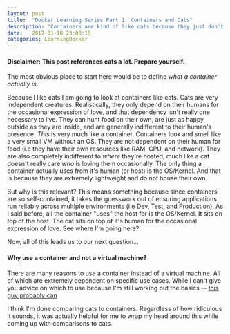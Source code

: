 ```yaml
---
layout: post
title:  "Docker Learning Series Part 1: Containers and Cats"
description: "Containers are kind of like cats because they just don't care"
date:   2017-01-18 23:08:15
categories: LearningDocker
---
```


#### Disclaimer: This post references cats a lot. Prepare yourself.

The most obvious place to start here would be to define *what a container actually is*.

Because I like cats I am going to look at containers like cats. Cats are very independent creatures. Realistically, they only depend on their humans for the occasional expression of love, and that dependency isn't really one necessary to live. They can hunt food on their own, are just as happy outside as they are inside, and are generally indifferent to their human's presence. *This* is very much like a container. Containers look and smell like a very small VM without an OS. They are not dependent on their human for food (i.e they have their own resources like RAM, CPU, and network). They are also completely indifferent to _*where*_ they're hosted, much like a cat doesn't really care *who* is loving them occasionally. The only thing a container actually uses from it's human (or host) is the OS/Kernel. And that is because they are extremely lightweight and do not house their own.

But why is this relevant? This means something because since containers are so self-contained, it takes the guesswork out of ensuring applications run reliably across multiple environments (i.e Dev, Test, and Production). As I said before, all the container "uses" the host for is the OS/Kernel. It sits on top of the host. The cat sits on top of it's human for the occasional expression of love. See where I'm going here?

Now, all of this leads us to our next question...
#### Why use a container and not a virtual machine?

There are many reasons to use a container instead of a virtual machine. All of which are extremely dependent on specific use cases. While I can't give you advice on which to use because I'm still working out the basics -- <a href="https://blog.docker.com/2016/05/vm-or-containers/" target="_blank">this guy probably can</a>

I think I'm done comparing cats to containers. Regardless of how ridiculous it sounds, it was actually helpful for me to wrap my head around this while coming up with comparisons to cats.
